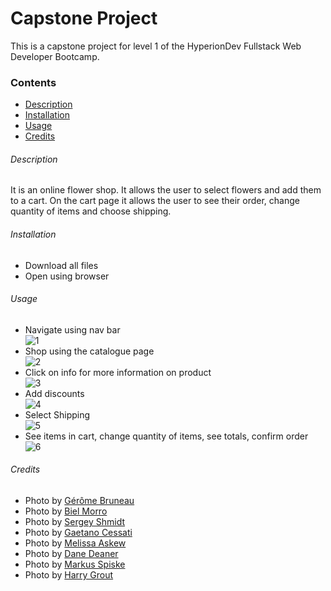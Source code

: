 # Capstone Project

This is a capstone project for level 1 of the HyperionDev Fullstack Web Developer Bootcamp. 

### Contents
* [Description](https://github.com/ZehraSul/capstoneproject#description)
* [Installation](https://github.com/ZehraSul/capstoneproject#installation)
* [Usage](https://github.com/ZehraSul/capstoneproject#usage)
* [Credits](https://github.com/ZehraSul/capstoneproject#credits)

###### Description
It is an online flower shop. It allows the user to select flowers and add them to a cart. On the cart page it allows the user to see their order, change quantity of items and choose shipping.

###### Installation
- Download all files
- Open using browser

###### Usage 
- Navigate using nav bar  
![1](https://user-images.githubusercontent.com/93271014/139262025-da2e317e-8cde-4f44-a194-c783e948a160.jpg)
- Shop using the catalogue page  
![2](https://user-images.githubusercontent.com/93271014/139262018-370f41cd-cc3d-4f6b-8f88-5ded37164a93.jpg)
- Click on info for more information on product  
![3](https://user-images.githubusercontent.com/93271014/139261753-ff87de1d-c10c-4e32-80d3-6ea6d61fba2f.jpg)
- Add discounts  
![4](https://user-images.githubusercontent.com/93271014/139262042-92221824-906b-43b5-b4f1-1dd10dc746c1.jpg)
- Select Shipping  
![5](https://user-images.githubusercontent.com/93271014/139262045-a6387c8b-edaf-459e-832c-60dd3604b7f2.jpg)
- See items in cart, change quantity of items, see totals, confirm order  
![6](https://user-images.githubusercontent.com/93271014/139262454-cabd80a7-d277-4389-9faf-11d5ffacdf36.jpg)


###### Credits
- Photo by [Gérôme Bruneau](https://unsplash.com/@geromebruneau?utm_source=unsplash&utm_medium=referral&utm_content=creditCopyText)
- Photo by [Biel Morro](https://unsplash.com/@bielmorro?utm_source=unsplash&utm_medium=referral&utm_content=creditCopyText)
- Photo by [Sergey Shmidt](https://unsplash.com/@monstercritic?utm_source=unsplash&utm_medium=referral&utm_content=creditCopyText)
- Photo by [Gaetano Cessati](https://unsplash.com/@gaetanocessati?utm_source=unsplash&utm_medium=referral&utm_content=creditCopyText)
- Photo by [Melissa Askew](https://unsplash.com/@melissaaskew?utm_source=unsplash&utm_medium=referral&utm_content=creditCopyText)
- Photo by [Dane Deaner](https://unsplash.com/@danedeaner?utm_source=unsplash&utm_medium=referral&utm_content=creditCopyText)
- Photo by [Markus Spiske](https://unsplash.com/@markusspiske?utm_source=unsplash&utm_medium=referral&utm_content=creditCopyText)
- Photo by [Harry Grout](https://unsplash.com/@photographybyharry?utm_source=unsplash&utm_medium=referral&utm_content=creditCopyText)

